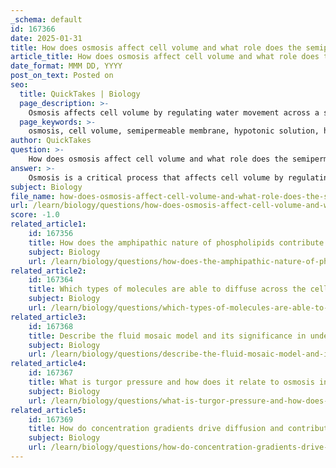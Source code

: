 ```yaml
---
_schema: default
id: 167366
date: 2025-01-31
title: How does osmosis affect cell volume and what role does the semipermeable membrane play?
article_title: How does osmosis affect cell volume and what role does the semipermeable membrane play?
date_format: MMM DD, YYYY
post_on_text: Posted on
seo:
  title: QuickTakes | Biology
  page_description: >-
    Osmosis affects cell volume by regulating water movement across a semipermeable membrane, influencing cell behavior in hypotonic, hypertonic, and isotonic solutions, and playing a crucial role in maintaining cellular homeostasis.
  page_keywords: >-
    osmosis, cell volume, semipermeable membrane, hypotonic solution, hypertonic solution, isotonic solution, water movement, solute concentration, cellular homeostasis, tonicity, selective permeability
author: QuickTakes
question: >-
    How does osmosis affect cell volume and what role does the semipermeable membrane play?
answer: >-
    Osmosis is a critical process that affects cell volume by regulating the movement of water across a semipermeable membrane. This process occurs when water moves from an area of lower solute concentration (or higher water concentration) to an area of higher solute concentration (or lower water concentration). The semipermeable membrane allows water molecules to pass through while restricting the movement of solute particles, which is essential for maintaining cellular homeostasis.\n\n### Effects of Osmosis on Cell Volume\n\n1. **Hypotonic Solutions**: When a cell is placed in a hypotonic solution (lower solute concentration outside the cell), water enters the cell, causing it to swell and potentially burst (lyse). This is because the osmotic pressure drives water into the cell to balance the solute concentrations on both sides of the membrane.\n\n2. **Hypertonic Solutions**: Conversely, in a hypertonic solution (higher solute concentration outside the cell), water exits the cell, leading to cell shrinkage (crenation). The cell loses water to the surrounding solution to achieve osmotic balance.\n\n3. **Isotonic Solutions**: In an isotonic environment (equal solute concentration inside and outside the cell), there is no net movement of water, and the cell maintains its volume. This state is crucial for cells to function optimally without undergoing stress from swelling or shrinking.\n\n### Role of the Semipermeable Membrane\n\nThe semipermeable membrane plays a vital role in osmosis by selectively allowing water to pass while preventing solutes from moving freely. This selective permeability is essential for:\n\n- **Maintaining Tonicity**: The membrane's ability to control the movement of water helps maintain the appropriate tonicity of the cell's internal environment, which is crucial for cellular functions.\n- **Regulating Cell Volume**: By controlling water movement, the membrane helps regulate cell volume, ensuring that cells do not become too swollen or too shriveled, which could impair their function.\n- **Facilitating Homeostasis**: The semipermeable nature of the membrane allows cells to respond to changes in their external environment, adjusting their internal conditions to maintain homeostasis.\n\nIn summary, osmosis significantly impacts cell volume by driving water movement based on solute concentrations, while the semipermeable membrane is essential for regulating this process and maintaining cellular integrity.
subject: Biology
file_name: how-does-osmosis-affect-cell-volume-and-what-role-does-the-semipermeable-membrane-play.md
url: /learn/biology/questions/how-does-osmosis-affect-cell-volume-and-what-role-does-the-semipermeable-membrane-play
score: -1.0
related_article1:
    id: 167356
    title: How does the amphipathic nature of phospholipids contribute to membrane formation?
    subject: Biology
    url: /learn/biology/questions/how-does-the-amphipathic-nature-of-phospholipids-contribute-to-membrane-formation
related_article2:
    id: 167364
    title: Which types of molecules are able to diffuse across the cell membrane via simple diffusion?
    subject: Biology
    url: /learn/biology/questions/which-types-of-molecules-are-able-to-diffuse-across-the-cell-membrane-via-simple-diffusion
related_article3:
    id: 167368
    title: Describe the fluid mosaic model and its significance in understanding membrane structure.
    subject: Biology
    url: /learn/biology/questions/describe-the-fluid-mosaic-model-and-its-significance-in-understanding-membrane-structure
related_article4:
    id: 167367
    title: What is turgor pressure and how does it relate to osmosis in plant cells?
    subject: Biology
    url: /learn/biology/questions/what-is-turgor-pressure-and-how-does-it-relate-to-osmosis-in-plant-cells
related_article5:
    id: 167369
    title: How do concentration gradients drive diffusion and contribute to cellular processes?
    subject: Biology
    url: /learn/biology/questions/how-do-concentration-gradients-drive-diffusion-and-contribute-to-cellular-processes
---
```


&nbsp;